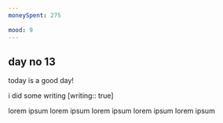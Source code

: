 ```yaml
---
moneySpent: 275
 
mood: 9
---
```

## day no 13
today is a good day!
 

i did some writing [writing:: true]

lorem ipsum lorem ipsum lorem ipsum lorem ipsum lorem ipsum
